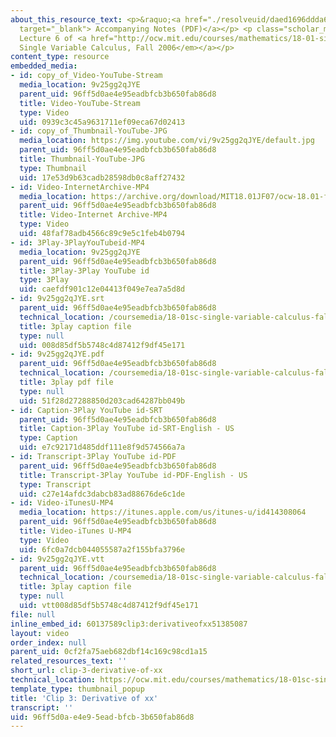 ```yaml
---
about_this_resource_text: <p>&raquo;<a href="./resolveuid/daed1696ddda614b210b8c363bb749e4"
  target="_blank"> Accompanying Notes (PDF)</a></p> <p class="scholar_medsm">From
  Lecture 6 of <a href="http://ocw.mit.edu/courses/mathematics/18-01-single-variable-calculus-fall-2006/video-lectures/"><em>18.01
  Single Variable Calculus, Fall 2006</em></a></p>
content_type: resource
embedded_media:
- id: copy_of_Video-YouTube-Stream
  media_location: 9v25gg2qJYE
  parent_uid: 96ff5d0ae4e95eadbfcb3b650fab86d8
  title: Video-YouTube-Stream
  type: Video
  uid: 0939c3c45a9631711ef09eca67d02413
- id: copy_of_Thumbnail-YouTube-JPG
  media_location: https://img.youtube.com/vi/9v25gg2qJYE/default.jpg
  parent_uid: 96ff5d0ae4e95eadbfcb3b650fab86d8
  title: Thumbnail-YouTube-JPG
  type: Thumbnail
  uid: 17e53d9b63cadb28598db0c8aff27432
- id: Video-InternetArchive-MP4
  media_location: https://archive.org/download/MIT18.01JF07/ocw-18.01-f07-lec06_300k.mp4
  parent_uid: 96ff5d0ae4e95eadbfcb3b650fab86d8
  title: Video-Internet Archive-MP4
  type: Video
  uid: 48faf78adb4566c89c9e5c1feb4b0794
- id: 3Play-3PlayYouTubeid-MP4
  media_location: 9v25gg2qJYE
  parent_uid: 96ff5d0ae4e95eadbfcb3b650fab86d8
  title: 3Play-3Play YouTube id
  type: 3Play
  uid: caefdf901c12e04413f049e7ea7a5d8d
- id: 9v25gg2qJYE.srt
  parent_uid: 96ff5d0ae4e95eadbfcb3b650fab86d8
  technical_location: /coursemedia/18-01sc-single-variable-calculus-fall-2010/c350059d6c267c959520d3c3a45fd467_9v25gg2qJYE.srt
  title: 3play caption file
  type: null
  uid: 008d85df5b5748c4d87412f9df45e171
- id: 9v25gg2qJYE.pdf
  parent_uid: 96ff5d0ae4e95eadbfcb3b650fab86d8
  technical_location: /coursemedia/18-01sc-single-variable-calculus-fall-2010/b705fde005e6a97070408ac7e2bb650f_9v25gg2qJYE.pdf
  title: 3play pdf file
  type: null
  uid: 51f28d27288850d203cad64287bb049b
- id: Caption-3Play YouTube id-SRT
  parent_uid: 96ff5d0ae4e95eadbfcb3b650fab86d8
  title: Caption-3Play YouTube id-SRT-English - US
  type: Caption
  uid: e7c92171d485ddf111e8f9d574566a7a
- id: Transcript-3Play YouTube id-PDF
  parent_uid: 96ff5d0ae4e95eadbfcb3b650fab86d8
  title: Transcript-3Play YouTube id-PDF-English - US
  type: Transcript
  uid: c27e14afdc3dabcb83ad88676de6c1de
- id: Video-iTunesU-MP4
  media_location: https://itunes.apple.com/us/itunes-u/id414308064
  parent_uid: 96ff5d0ae4e95eadbfcb3b650fab86d8
  title: Video-iTunes U-MP4
  type: Video
  uid: 6fc0a7dcb044055587a2f155bfa3796e
- id: 9v25gg2qJYE.vtt
  parent_uid: 96ff5d0ae4e95eadbfcb3b650fab86d8
  technical_location: /coursemedia/18-01sc-single-variable-calculus-fall-2010/vttc350059d6c267c959520d3c3a45fd467_9v25gg2qJYE.vtt
  title: 3play caption file
  type: null
  uid: vtt008d85df5b5748c4d87412f9df45e171
file: null
inline_embed_id: 60137589clip3:derivativeofxx51385087
layout: video
order_index: null
parent_uid: 0cf2fa75aeb682dbf14c169c98cd1a15
related_resources_text: ''
short_url: clip-3-derivative-of-xx
technical_location: https://ocw.mit.edu/courses/mathematics/18-01sc-single-variable-calculus-fall-2010/1.-differentiation/part-b-implicit-differentiation-and-inverse-functions/session-18-derivatives-of-other-exponential-functions/clip-3-derivative-of-xx
template_type: thumbnail_popup
title: 'Clip 3: Derivative of xx'
transcript: ''
uid: 96ff5d0a-e4e9-5ead-bfcb-3b650fab86d8
---
```

